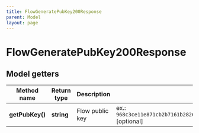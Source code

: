 ```yaml
---
title: FlowGeneratePubKey200Response
parent: Model
layout: page
---
```


# FlowGeneratePubKey200Response

## Model getters

Method name | Return type | Description | Notes
------------ | ------------- | ------------- | -------------
**getPubKey()** | **string** | Flow public key | ex.: `968c3ce11e871cb2b7161b282655ee5fcb051f3c04894705d771bf11c6fbebfc6556ab8a0c04f45ea56281312336d0668529077c9d66891a6cad3db877acbe90` [optional]

